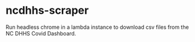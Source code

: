 # ncdhhs-scraper
Run headless chrome in a lambda instance to download csv files from the NC DHHS Covid Dashboard.

